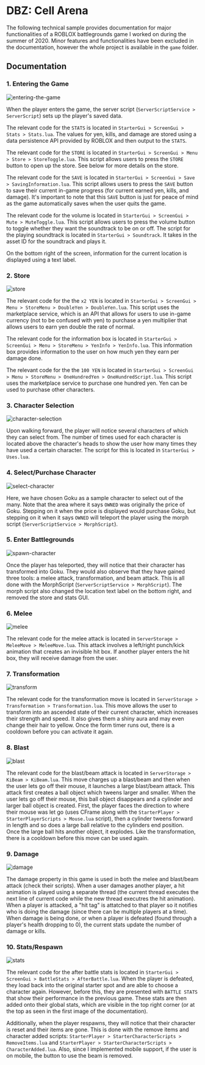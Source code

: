 # DBZ: Cell Arena

The following technical sample provides documentation for major functionalities of a ROBLOX battlegrounds game I worked on during the summer of 2020. Minor features and functionalities have been excluded in the documentation, however the whole project is available in the `game` folder.

## Documentation

### 1. Entering the Game
![entering-the-game](/img/entering-the-game.png)

When the player enters the game, the server script (`ServerScriptService > ServerScript`) sets up the player's saved data.

The relevant code for the `STATS` is located in `StarterGui > ScreenGui > Stats > Stats.lua`. The values for yen, kills, and damage are stored using a data persistence API provided by ROBLOX and then output to the `STATS`.

The relevant code for the `STORE` is located in `StarterGui > ScreenGui > Menu > Store > StoreToggle.lua`. This script allows users to press the `STORE` button to open up the store. See below for more details on the store.

The relevant code for the `SAVE` is located in `StarterGui > ScreenGui > Save > SavingInformation.lua`. This script allows users to press the `SAVE` button to save their current in-game progress (for current earned yen, kills, and damage). It's important to note that this `SAVE` button is just for peace of mind as the game automatically saves when the user quits the game.

The relevant code for the volume is located in `StarterGui > ScreenGui > Mute > MuteToggle.lua`. This script allows users to press the volume button to toggle whether they want the soundtrack to be on or off. The script for the playing soundtrack is located in `StarterGui > Soundtrack`. It takes in the asset ID for the soundtrack and plays it.

On the bottom right of the screen, information for the current location is displayed using a text label.

### 2. Store
![store](/img/store.png)

The relevant code for the the `x2 YEN` is located in `StarterGui > ScreenGui > Menu > StoreMenu > DoubleYen > DoubleYen.lua`. This script uses the marketplace service, which is an API that allows for users to use in-game currency (not to be confused with yen) to purchase a yen multiplier that allows users to earn yen double the rate of normal.

The relevant code for the information box is located in `StarterGui > ScreenGui > Menu > StoreMenu > YenInfo > YenInfo.lua`. This information box provides information to the user on how much yen they earn per damage done.

The relevant code for the the `100 YEN` is located in `StarterGui > ScreenGui > Menu > StoreMenu > OneHundredYen > OneHundredScript.lua`. This script uses the marketplace service to purchase one hundred yen. Yen can be used to purchase other characters.

### 3. Character Selection
![character-selection](/img/character-selection.png)

Upon walking forward, the player will notice several characters of which they can select from. The number of times used for each character is located above the character's heads to show the user how many times they have used a certain character. The script for this is located in `StarterGui > Uses.lua`.

### 4. Select/Purchase Character
![select-character](/img/select-character.png)

Here, we have chosen Goku as a sample character to select out of the many. Note that the area where it says `OWNED` was originally the price of Goku. Stepping on it when the price is displayed would purchase Goku, but stepping on it when it says `OWNED` will teleport the player using the morph script (`ServerScriptService > MorphScript`).

### 5. Enter Battlegrounds
![spawn-character](/img/spawn-character.png)

Once the player has teleported, they will notice that their character has transformed into Goku. They would also observe that they have gained three tools: a melee attack, transformation, and beam attack. This is all done with the MorphScript (`ServerScriptService > MorphScript`). The morph script also changed the location text label on the bottom right, and removed the store and stats GUI.

### 6. Melee
![melee](/img/melee.png)

The relevant code for the melee attack is located in `ServerStorage > MeleeMove > MeleeMove.lua`. This attack involves a left/right punch/kick animation that creates an invisible hit box. If another player enters the hit box, they will receive damage from the user.

### 7. Transformation
![transform](/img/transform.png)

The relevant code for the transformation move is located in `ServerStorage > Transformation > Transformation.lua`. This move allows the user to transform into an ascended state of their current character, which increases their strength and speed. It also gives them a shiny aura and may even change their hair to yellow. Once the form timer runs out, there is a cooldown before you can activate it again.

### 8. Blast
![blast](/img/blast.png)

The relevant code for the blast/beam attack is located in `ServerStorage > KiBeam > KiBeam.lua`. This move charges up a blast/beam and then when the user lets go off their mouse, it launches a large blast/beam attack. This attack first creates a ball object which tweens larger and smaller. When the user lets go off their mouse, this ball object disappears and a cylinder and larger ball object is created. First, the player faces the direction to where their mouse was let go (uses CFrame along with the `StarterPlayer > StarterPlayerScripts > Mouse.lua` script), then a cylinder tweens forward in length and so does a large ball relative to the cylinders end position. Once the large ball hits another object, it explodes. Like the transformation, there is a cooldown before this move can be used again.

### 9. Damage
![damage](/img/damage.png)

The damage property in this game is used in both the melee and blast/beam attack (check their scripts). When a user damages another player, a hit animation is played using a separate thread (the current thread executes the next line of current code while the new thread executres the hit animation). When a player is attacked, a "hit tag" is attatched to that player so it notifies who is doing the damage (since there can be multiple players at a time). When damage is being done, or when a player is defeated (found through a player's health dropping to 0), the current stats update the number of damage or kills.

### 10. Stats/Respawn
![stats](/img/stats.png)

The relevant code for the after battle stats is located in `StarterGui > ScreenGui > BattleStats > AfterBattle.lua`. When the player is defeated, they load back into the original starter spot and are able to choose a character again. However, before this, they are presented with `BATTLE STATS` that show their performance in the previous game. These stats are then added onto their global stats, which are visible in the top right corner (or at the top as seen in the first image of the documentation).

Additionally, when the player respawns, they will notice that their character is reset and their items are gone. This is done with the remove items and character added scripts: `StarterPlayer > StarterCharacterScripts > RemoveItems.lua` and `StarterPlayer > StarterCharacterScripts > CharacterAdded.lua`. Also, since I implemented mobile support, if the user is on mobile, the button to use the beam is removed.